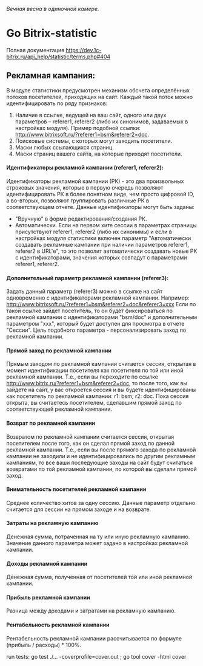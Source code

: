 _Вечная весна в одиночной камере._

# Go Bitrix-statistic

Полная документация https://dev.1c-bitrix.ru/api_help/statistic/terms.php#404

## Рекламная кампания:

В модуле статистики предусмотрен механизм обсчета определённых потоков посетителей, приходящих на сайт. Каждый такой
поток можно идентифицировать по ряду признаков:

1. Наличие в ссылке, ведущей на ваш сайт, одного или двух параметров – referer1, referer2 (либо их синонимов, задаваемых
   в настройках модуля). Пример подобной ссылки: http://www.bitrixsoft.ru/?referer1=bsm&referer2=doc.
2. Поисковые системы, с которых могут заходить посетители.
3. Маски любых ссылающихся страниц.
4. Маски страниц вашего сайта, на которые приходят посетители.

#### Идентификаторы рекламной кампании (referer1, referer2):

Идентификаторы рекламной кампании (РК) - это два произвольных строковых значения, которые в первую очередь позволяют идентифицировать РК в более понятном виде, чем просто цифровой ID,
а во-вторых, позволяют группировать различные РК в соответствующем отчете. Данные идентификаторы могут быть заданы:
* "Вручную" в форме редактирования/создания РК. 
* Автоматически. Если на первом хите сессии в параметрах страницы присутствуют referer1, referer2 (либо их синонимы) и если в настройках модуля статистики включен параметр "Автоматически создавать рекламные кампании при наличии параметров referer1, referer2 в URL'е", то это позволит автоматически создавать новые РК с идентификаторами, значения которых совпадут с параметрами referer1, referer2.

#### Дополнительный параметр рекламной кампании (referer3):

Задать данный параметр (referer3) можно в ссылке на сайт одновременно с идентификаторами рекламной кампании. Например: http://www.bitrixsoft.ru/?referer1=bsm&referer2=doc&referer3=xxx
Если по такой ссылке зайдет посетитель, то он будет фиксироваться по рекламной кампании с идентификаторами "bsm/doc" и дополнительным параметром "xxx", который будет доступен для просмотра в отчете "Сессии". Цель подобного параметра - персонализировать заход по рекламной кампании.

#### Прямой заход по рекламной кампании

Прямым заходом по рекламной кампании считается сессия, открытая в момент идентификации посетителя как посетителя по той или иной рекламной кампании. Т.е., если вы переходите по ссылке http://www.bitrix.ru/?referer1=bsm&referer2=doc, то после того, как вы зайдете на сайт, у вас откроется сессия и вы будете идентифицированы как посетитель по рекламной кампании: r1: bsm; r2: doc. Пока сессия открыта, вы считаетесь посетителем, сделавшим прямой заход по соответствующей рекламной кампании.

#### Возврат по рекламной кампании

Возвратом по рекламной кампании считается сессия, открытая посетителем после того, как он сделал прямой заход по данной рекламной кампании. Т.е., если вы после прямого захода по рекламной кампании не заходили и не идентифицировались по другим рекламным кампаниям, то все ваши последующие заходы на сайт будут считаться возвратами по той рекламной кампании, по которой вы сделали прямой заход.

#### Внимательность посетителей рекламной кампании
Среднее количество хитов за одну сессию. Данные параметр отдельно считается для сессии на прямом заходе и на возврате.

#### Затраты на рекламную кампанию
Денежная сумма, потраченная на ту или иную рекламную кампанию. Значение данного параметра может задано в настройках рекламной кампании.

#### Доходы рекламной кампании
Денежная сумма, полученная от посетителей той или иной рекламной кампании.

#### Прибыль рекламной кампании
Разница между доходами и затратами на рекламную кампанию.

#### Рентабельность рекламной кампании
Рентабельность рекламной кампании рассчитывается по формуле (прибыль / расходы) * 100%.

run tests:
go test ./... -coverprofile=cover.out ; go tool cover -html cover 